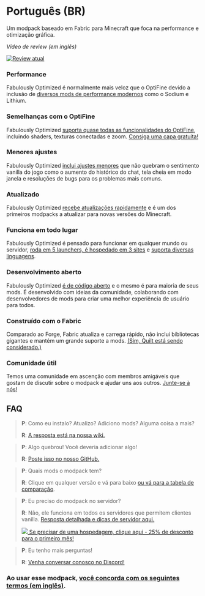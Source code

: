 # Português (BR)

Um modpack baseado em Fabric para Minecraft que foca na performance e otimização gráfica.

*Vídeo de review (em inglês)*

[![Review atual](https://img.youtube.com/vi/bb8G9X5Q_4I/maxresdefault.jpg)](https://www.youtube.com/watch?v=bb8G9X5Q_4I)

### Performance

Fabulously Optimized é normalmente mais veloz que o OptiFine devido a inclusão de [diversos mods de performance modernos][1] como o Sodium e Lithium.

### Semelhanças com o OptiFine

Fabulously Optimized [suporta quase todas as funcionalidades do OptiFine][2], incluindo shaders, texturas conectadas e zoom. [Consiga uma capa gratuita!][3]

### Menores ajustes

Fabulously Optimized [inclui ajustes menores][4] que não quebram o sentimento vanilla do jogo como o aumento do histórico do chat, tela cheia em modo janela e resoluções de bugs para os problemas mais comuns.

### Atualizado

Fabulously Optimized [recebe atualizações rapidamente][5] e é um dos primeiros modpacks a atualizar para novas versões do Minecraft.

### Funciona em todo lugar

Fabulously Optimized é pensado para funcionar em qualquer mundo ou servidor, [roda em 5 launchers, é hospedado em 3 sites][6] e [suporta diversas linguagens][7].

### Desenvolvimento aberto

Fabulously Optimized [é de código aberto][8] e o mesmo é para maioria de seus mods. É desenvolvido com ideias da comunidade, colaborando com desenvolvedores de mods para criar uma melhor experiência de usuário para todos.

### Construído com o Fabric

Comparado ao Forge, Fabric atualiza e carrega rápido, não inclui bibliotecas gigantes e mantém um grande suporte a mods. [(Sim, Quilt está sendo considerado.)][9]

### Comunidade útil

Temos uma comunidade em ascenção com membros amigáveis que gostam de discutir sobre o modpack e ajudar uns aos outros. [Junte-se à nós!][10]

## FAQ

> **P**: Como eu instalo? Atualizo? Adiciono mods? Alguma coisa a mais?
> 
> **R**: [A resposta está na nossa wiki.][11]


> **P**: Algo quebrou! Você deveria adicionar algo!
> 
> **R**: [Poste isso no nosso GitHub.][8]


> **P**: Quais mods o modpack tem? 
> 
> **R**: Clique em qualquer versão e vá para baixo [ou vá para a tabela de comparação][12].


> **P**: Eu preciso do modpack no servidor?
> 
> **R**: Não, ele funciona em todos os servidores que permitem clientes vanilla. [Resposta detalhada e dicas de servidor aqui.][13] 
> 
> [![](https://i.ibb.co/gr9mSxW/image.png) Se precisar de uma hospedagem, clique aqui - 25% de desconto para o primeiro mês!][14]


> **P**: Eu tenho mais perguntas!
> 
> **R**: [Venha conversar conosco no Discord!][10]

### Ao usar esse modpack, [você concorda com os seguintes termos (em inglês)][15].

[1]: https://github.com/Fabulously-Optimized/fabulously-optimized/blob/main/INCLUDED-MODS.md#smooth
[2]: https://fabulously-optimized.gitbook.io/modpack/readme/give-up-optifine
[3]: https://fabulously-optimized.gitbook.io/modpack/readme/free-cape
[4]: https://github.com/Fabulously-Optimized/fabulously-optimized/blob/main/INCLUDED-MODS.md#functional
[5]: https://github.com/Fabulously-Optimized/fabulously-optimized/blob/main/CHANGELOG.md
[6]: https://github.com/Fabulously-Optimized/fabulously-optimized#downloads
[7]: https://fabulously-optimized.gitbook.io/modpack/readme/language-support
[8]: https://github.com/Fabulously-Optimized/fabulously-optimized
[9]: https://github.com/Fabulously-Optimized/fabulously-optimized/issues/257
[10]: https://discord.gg/yxaXtaQqdB
[11]: https://fabulously-optimized.gitbook.io/modpack/
[12]: https://github.com/Fabulously-Optimized/fabulously-optimized/blob/main/INCLUDED-MODS.md
[13]: https://fabulously-optimized.gitbook.io/modpack/readme/server-setup
[14]: https://www.bisecthosting.com/clients/aff.php?aff=2604
[15]: https://github.com/Fabulously-Optimized/fabulously-optimized#disclaimers
[16]: https://github.com/Fabulously-Optimized/fabulously-optimized/blob/main/CONTRIBUTING.md